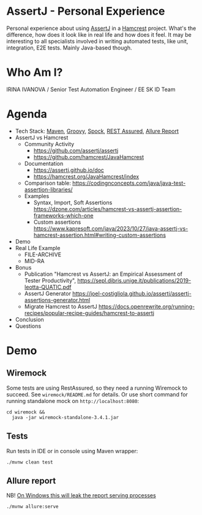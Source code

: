 # AssertJ - Personal Experience

Personal experience about using [AssertJ](https://assertj.github.io/doc/) in a [Hamcrest](https://hamcrest.org/) project. What's the difference, how does it look like in real life and how does it feel. It may be interesting to all specialists involved in writing automated tests, like unit, integration, E2E tests. Mainly Java-based though.

# Who Am I?

IRINA IVANOVA / Senior Test Automation Engineer / EE SK ID Team

# Agenda

* Tech Stack: [Maven](https://maven.apache.org/), [Groovy](https://groovy-lang.org/), [Spock](https://spockframework.org/), [REST Assured](https://rest-assured.io/), [Allure Report](https://allurereport.org/) 
* AssertJ vs Hamcrest
  * Community Activity
    * https://github.com/assertj/assertj
    * https://github.com/hamcrest/JavaHamcrest
  * Documentation
    * https://assertj.github.io/doc
    * https://hamcrest.org/JavaHamcrest/index
  * Comparison table: https://codingnconcepts.com/java/java-test-assertion-libraries/
  * Examples
    * Syntax, Import, Soft Assertions https://dzone.com/articles/hamcrest-vs-assertj-assertion-frameworks-which-one
    * Custom assertions https://www.kapresoft.com/java/2023/10/27/java-assertj-vs-hamcrest-assertion.html#writing-custom-assertions
* Demo
* Real Life Example
  * FILE-ARCHIVE
  * MID-RA
* Bonus
  * Publication "Hamcrest vs AssertJ: an Empirical Assessment of Tester Productivity", https://sepl.dibris.unige.it/publications/2019-leotta-QUATIC.pdf
  * AssertJ Generator https://joel-costigliola.github.io/assertj/assertj-assertions-generator.html
  * Migrate Hamcrest to AssertJ https://docs.openrewrite.org/running-recipes/popular-recipe-guides/hamcrest-to-assertj
* Conclusion
* Questions

# Demo

## Wiremock

Some tests are using RestAssured, so they need a running Wiremock to succeed. See `wiremock/README.md` for details. Or use short command for running standalone mock on `http://localhost:8080`:

```shell
cd wiremock &&
  java -jar wiremock-standalone-3.4.1.jar
```

## Tests

Run tests in IDE or in console using Maven wrapper:

```shell
./mvnw clean test
```

## Allure report
NB! [On Windows this will leak the report serving processes](https://github.com/allure-framework/allure-java/issues/836)

```shell
./mvnw allure:serve
```